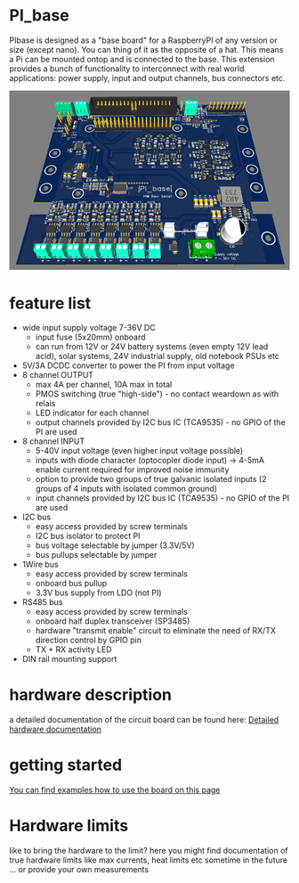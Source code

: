 # PI_base
PIbase is designed as a "base board" for a RaspberryPI of any version or size (except nano). You can thing of it as the opposite of a hat. This means a Pi can be mounted ontop and is connected to the base.
This extension provides a bunch of functionality to interconnect with real world applications: power supply, input and output channels, bus connectors etc.

![PIbase hardware](HW_description/PIbase_hardware_3d.png)

# feature list
- wide input supply voltage 7-36V DC
  - input fuse (5x20mm) onboard
  -  can run from 12V or 24V battery systems (even empty 12V lead acid), solar systems, 24V industrial supply, old notebook PSUs etc
- 5V/3A DCDC converter to  power the PI from input voltage
- 8 channel OUTPUT
  - max 4A per channel, 10A max in total
  - PMOS switching (true "high-side") - no contact weardown as with relais
  - LED indicator for each channel
  - output channels provided by I2C bus IC (TCA9535) - no GPIO of the PI are used
- 8 channel INPUT
  - 5-40V input voltage (even higher input voltage possible)
  - inputs with diode character (optocopler diode input) -> 4-5mA enable current required for improved noise immunity
  - option to provide two groups of true galvanic isolated inputs (2 groups of 4 inputs with isolated common ground)
  - input channels provided by I2C bus IC (TCA9535) - no GPIO of the PI are used
- I2C bus
  - easy access provided by screw terminals
  - I2C bus isolator to protect PI
  - bus voltage selectable by jumper (3.3V/5V)
  - bus pullups selectable by jumper
- 1Wire bus
  - easy access provided by screw terminals
  - onboard bus pullup
  - 3.3V bus supply from LDO (not PI)
- RS485 bus
  - easy access provided by screw terminals
  - onboard half duplex transceiver (SP3485)
  - hardware "transmit enable" circuit to eliminate the need of RX/TX direction control by GPIO pin
  - TX + RX activity LED
- DIN rail mounting support



# hardware description
a detailed documentation of the circuit board can be found here:
[Detailed hardware documentation](HW_description)

# getting started
[You can find examples how to use the board on this page](getting_started)

# Hardware limits
like to bring the hardware to the limit? here you might find documentation of true hardware limits like max currents, heat limits etc sometime in the future ... or provide your own measurements 
